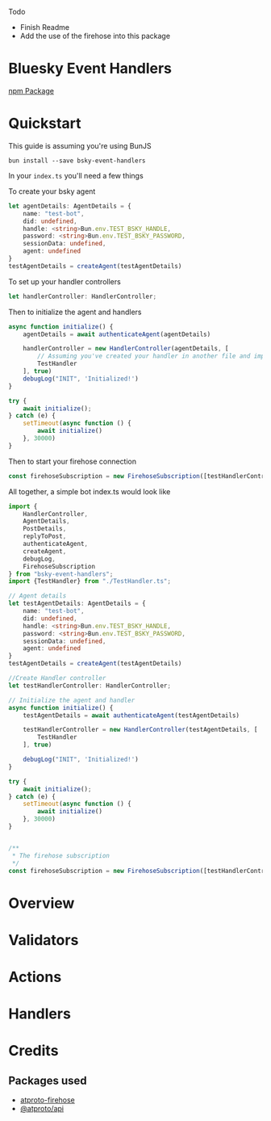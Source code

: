 Todo
- Finish Readme
- Add the use of the firehose into this package

# Bluesky Event Handlers
[npm Package](https://www.npmjs.com/package/bsky-event-handlers)

# Quickstart
This guide is assuming you're using BunJS

`bun install --save bsky-event-handlers`

In your `index.ts` you'll need a few things

To create your bsky agent
```typescript
let agentDetails: AgentDetails = {
    name: "test-bot",
    did: undefined,
    handle: <string>Bun.env.TEST_BSKY_HANDLE,
    password: <string>Bun.env.TEST_BSKY_PASSWORD,
    sessionData: undefined,
    agent: undefined
}
testAgentDetails = createAgent(testAgentDetails)
```

To set up your handler controllers
```typescript
let handlerController: HandlerController;
```

Then to initialize the agent and handlers
```typescript
async function initialize() {
    agentDetails = await authenticateAgent(agentDetails)

    handlerController = new HandlerController(agentDetails, [
        // Assuming you've created your handler in another file and imported it
        TestHandler
    ], true)
    debugLog("INIT", 'Initialized!')
}

try {
    await initialize();
} catch (e) {
    setTimeout(async function () {
        await initialize()
    }, 30000)
}
```

Then to start your firehose connection
```typescript
const firehoseSubscription = new FirehoseSubscription([testHandlerController], 150);
```


All together, a simple bot index.ts would look like
```typescript
import {
    HandlerController,
    AgentDetails,
    PostDetails,
    replyToPost,
    authenticateAgent,
    createAgent,
    debugLog,
    FirehoseSubscription
} from "bsky-event-handlers";
import {TestHandler} from "./TestHandler.ts";

// Agent details
let testAgentDetails: AgentDetails = {
    name: "test-bot",
    did: undefined,
    handle: <string>Bun.env.TEST_BSKY_HANDLE,
    password: <string>Bun.env.TEST_BSKY_PASSWORD,
    sessionData: undefined,
    agent: undefined
}
testAgentDetails = createAgent(testAgentDetails)

//Create Handler controller
let testHandlerController: HandlerController;

// Initialize the agent and handler
async function initialize() {
    testAgentDetails = await authenticateAgent(testAgentDetails)

    testHandlerController = new HandlerController(testAgentDetails, [
        TestHandler
    ], true)

    debugLog("INIT", 'Initialized!')
}

try {
    await initialize();
} catch (e) {
    setTimeout(async function () {
        await initialize()
    }, 30000)
}


/**
 * The firehose subscription
 */
const firehoseSubscription = new FirehoseSubscription([testHandlerController], 150);


```

# Overview

# Validators

# Actions

# Handlers

# Credits
## Packages used
- [atproto-firehose](https://www.npmjs.com/package/atproto-firehose)
- [@atproto/api](https://www.npmjs.com/package/@atproto/api)
